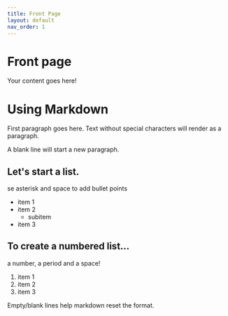```yaml
---
title: Front Page
layout: default
nav_order: 1
---
```


# Front page
Your content goes here!

# Using Markdown
First paragraph goes here. Text without special characters will render as a paragraph. 

A blank line will start a new paragraph. 


## Let's start a list. 

se asterisk and space to add bullet points  

* item 1 
* item 2
  * subitem 
* item 3 

## To create a numbered list...

a number, a period and a space!   

1. item 1 
2. item 2 
3. item 3 

Empty/blank lines help markdown reset the format. 


